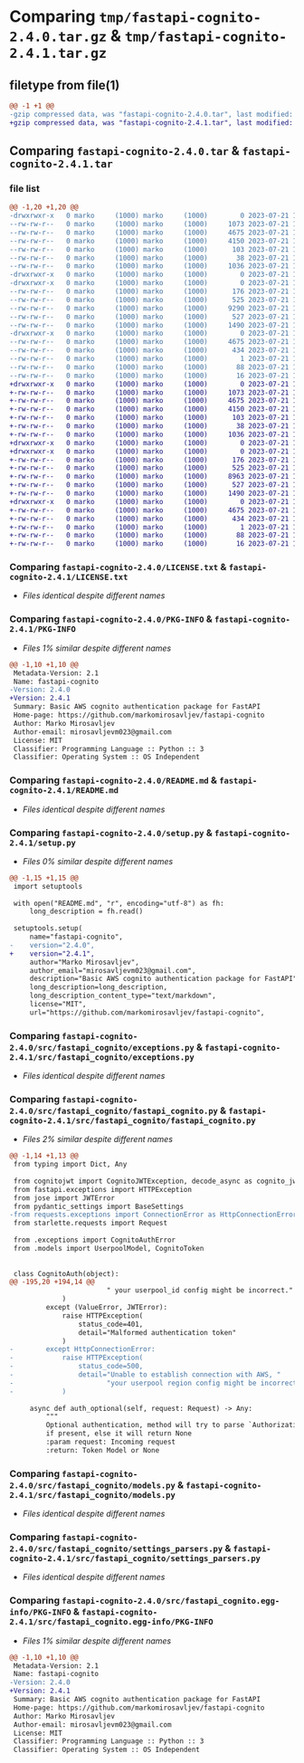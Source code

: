 # Comparing `tmp/fastapi-cognito-2.4.0.tar.gz` & `tmp/fastapi-cognito-2.4.1.tar.gz`

## filetype from file(1)

```diff
@@ -1 +1 @@
-gzip compressed data, was "fastapi-cognito-2.4.0.tar", last modified: Fri Jul 21 14:26:34 2023, max compression
+gzip compressed data, was "fastapi-cognito-2.4.1.tar", last modified: Fri Jul 21 14:45:36 2023, max compression
```

## Comparing `fastapi-cognito-2.4.0.tar` & `fastapi-cognito-2.4.1.tar`

### file list

```diff
@@ -1,20 +1,20 @@
-drwxrwxr-x   0 marko     (1000) marko     (1000)        0 2023-07-21 14:26:34.196895 fastapi-cognito-2.4.0/
--rw-rw-r--   0 marko     (1000) marko     (1000)     1073 2023-07-21 10:49:27.000000 fastapi-cognito-2.4.0/LICENSE.txt
--rw-rw-r--   0 marko     (1000) marko     (1000)     4675 2023-07-21 14:26:34.196895 fastapi-cognito-2.4.0/PKG-INFO
--rw-rw-r--   0 marko     (1000) marko     (1000)     4150 2023-07-21 14:24:49.000000 fastapi-cognito-2.4.0/README.md
--rw-rw-r--   0 marko     (1000) marko     (1000)      103 2023-07-21 10:49:27.000000 fastapi-cognito-2.4.0/pyproject.toml
--rw-rw-r--   0 marko     (1000) marko     (1000)       38 2023-07-21 14:26:34.196895 fastapi-cognito-2.4.0/setup.cfg
--rw-rw-r--   0 marko     (1000) marko     (1000)     1036 2023-07-21 14:20:30.000000 fastapi-cognito-2.4.0/setup.py
-drwxrwxr-x   0 marko     (1000) marko     (1000)        0 2023-07-21 14:26:34.196895 fastapi-cognito-2.4.0/src/
-drwxrwxr-x   0 marko     (1000) marko     (1000)        0 2023-07-21 14:26:34.196895 fastapi-cognito-2.4.0/src/fastapi_cognito/
--rw-rw-r--   0 marko     (1000) marko     (1000)      176 2023-07-21 10:49:27.000000 fastapi-cognito-2.4.0/src/fastapi_cognito/__init__.py
--rw-rw-r--   0 marko     (1000) marko     (1000)      525 2023-07-21 10:49:27.000000 fastapi-cognito-2.4.0/src/fastapi_cognito/exceptions.py
--rw-rw-r--   0 marko     (1000) marko     (1000)     9290 2023-07-21 13:40:19.000000 fastapi-cognito-2.4.0/src/fastapi_cognito/fastapi_cognito.py
--rw-rw-r--   0 marko     (1000) marko     (1000)      527 2023-07-21 12:40:47.000000 fastapi-cognito-2.4.0/src/fastapi_cognito/models.py
--rw-rw-r--   0 marko     (1000) marko     (1000)     1490 2023-07-21 13:40:46.000000 fastapi-cognito-2.4.0/src/fastapi_cognito/settings_parsers.py
-drwxrwxr-x   0 marko     (1000) marko     (1000)        0 2023-07-21 14:26:34.196895 fastapi-cognito-2.4.0/src/fastapi_cognito.egg-info/
--rw-rw-r--   0 marko     (1000) marko     (1000)     4675 2023-07-21 14:26:34.000000 fastapi-cognito-2.4.0/src/fastapi_cognito.egg-info/PKG-INFO
--rw-rw-r--   0 marko     (1000) marko     (1000)      434 2023-07-21 14:26:34.000000 fastapi-cognito-2.4.0/src/fastapi_cognito.egg-info/SOURCES.txt
--rw-rw-r--   0 marko     (1000) marko     (1000)        1 2023-07-21 14:26:34.000000 fastapi-cognito-2.4.0/src/fastapi_cognito.egg-info/dependency_links.txt
--rw-rw-r--   0 marko     (1000) marko     (1000)       88 2023-07-21 14:26:34.000000 fastapi-cognito-2.4.0/src/fastapi_cognito.egg-info/requires.txt
--rw-rw-r--   0 marko     (1000) marko     (1000)       16 2023-07-21 14:26:34.000000 fastapi-cognito-2.4.0/src/fastapi_cognito.egg-info/top_level.txt
+drwxrwxr-x   0 marko     (1000) marko     (1000)        0 2023-07-21 14:45:36.319782 fastapi-cognito-2.4.1/
+-rw-rw-r--   0 marko     (1000) marko     (1000)     1073 2023-07-21 10:49:27.000000 fastapi-cognito-2.4.1/LICENSE.txt
+-rw-rw-r--   0 marko     (1000) marko     (1000)     4675 2023-07-21 14:45:36.319782 fastapi-cognito-2.4.1/PKG-INFO
+-rw-rw-r--   0 marko     (1000) marko     (1000)     4150 2023-07-21 14:34:57.000000 fastapi-cognito-2.4.1/README.md
+-rw-rw-r--   0 marko     (1000) marko     (1000)      103 2023-07-21 10:49:27.000000 fastapi-cognito-2.4.1/pyproject.toml
+-rw-rw-r--   0 marko     (1000) marko     (1000)       38 2023-07-21 14:45:36.319782 fastapi-cognito-2.4.1/setup.cfg
+-rw-rw-r--   0 marko     (1000) marko     (1000)     1036 2023-07-21 14:44:50.000000 fastapi-cognito-2.4.1/setup.py
+drwxrwxr-x   0 marko     (1000) marko     (1000)        0 2023-07-21 14:45:36.315782 fastapi-cognito-2.4.1/src/
+drwxrwxr-x   0 marko     (1000) marko     (1000)        0 2023-07-21 14:45:36.315782 fastapi-cognito-2.4.1/src/fastapi_cognito/
+-rw-rw-r--   0 marko     (1000) marko     (1000)      176 2023-07-21 10:49:27.000000 fastapi-cognito-2.4.1/src/fastapi_cognito/__init__.py
+-rw-rw-r--   0 marko     (1000) marko     (1000)      525 2023-07-21 10:49:27.000000 fastapi-cognito-2.4.1/src/fastapi_cognito/exceptions.py
+-rw-rw-r--   0 marko     (1000) marko     (1000)     8963 2023-07-21 14:44:46.000000 fastapi-cognito-2.4.1/src/fastapi_cognito/fastapi_cognito.py
+-rw-rw-r--   0 marko     (1000) marko     (1000)      527 2023-07-21 14:34:57.000000 fastapi-cognito-2.4.1/src/fastapi_cognito/models.py
+-rw-rw-r--   0 marko     (1000) marko     (1000)     1490 2023-07-21 14:34:57.000000 fastapi-cognito-2.4.1/src/fastapi_cognito/settings_parsers.py
+drwxrwxr-x   0 marko     (1000) marko     (1000)        0 2023-07-21 14:45:36.319782 fastapi-cognito-2.4.1/src/fastapi_cognito.egg-info/
+-rw-rw-r--   0 marko     (1000) marko     (1000)     4675 2023-07-21 14:45:36.000000 fastapi-cognito-2.4.1/src/fastapi_cognito.egg-info/PKG-INFO
+-rw-rw-r--   0 marko     (1000) marko     (1000)      434 2023-07-21 14:45:36.000000 fastapi-cognito-2.4.1/src/fastapi_cognito.egg-info/SOURCES.txt
+-rw-rw-r--   0 marko     (1000) marko     (1000)        1 2023-07-21 14:45:36.000000 fastapi-cognito-2.4.1/src/fastapi_cognito.egg-info/dependency_links.txt
+-rw-rw-r--   0 marko     (1000) marko     (1000)       88 2023-07-21 14:45:36.000000 fastapi-cognito-2.4.1/src/fastapi_cognito.egg-info/requires.txt
+-rw-rw-r--   0 marko     (1000) marko     (1000)       16 2023-07-21 14:45:36.000000 fastapi-cognito-2.4.1/src/fastapi_cognito.egg-info/top_level.txt
```

### Comparing `fastapi-cognito-2.4.0/LICENSE.txt` & `fastapi-cognito-2.4.1/LICENSE.txt`

 * *Files identical despite different names*

### Comparing `fastapi-cognito-2.4.0/PKG-INFO` & `fastapi-cognito-2.4.1/PKG-INFO`

 * *Files 1% similar despite different names*

```diff
@@ -1,10 +1,10 @@
 Metadata-Version: 2.1
 Name: fastapi-cognito
-Version: 2.4.0
+Version: 2.4.1
 Summary: Basic AWS cognito authentication package for FastAPI
 Home-page: https://github.com/markomirosavljev/fastapi-cognito
 Author: Marko Mirosavljev
 Author-email: mirosavljevm023@gmail.com
 License: MIT
 Classifier: Programming Language :: Python :: 3
 Classifier: Operating System :: OS Independent
```

### Comparing `fastapi-cognito-2.4.0/README.md` & `fastapi-cognito-2.4.1/README.md`

 * *Files identical despite different names*

### Comparing `fastapi-cognito-2.4.0/setup.py` & `fastapi-cognito-2.4.1/setup.py`

 * *Files 0% similar despite different names*

```diff
@@ -1,15 +1,15 @@
 import setuptools
 
 with open("README.md", "r", encoding="utf-8") as fh:
     long_description = fh.read()
 
 setuptools.setup(
     name="fastapi-cognito",
-    version="2.4.0",
+    version="2.4.1",
     author="Marko Mirosavljev",
     author_email="mirosavljevm023@gmail.com",
     description="Basic AWS cognito authentication package for FastAPI",
     long_description=long_description,
     long_description_content_type="text/markdown",
     license="MIT",
     url="https://github.com/markomirosavljev/fastapi-cognito",
```

### Comparing `fastapi-cognito-2.4.0/src/fastapi_cognito/exceptions.py` & `fastapi-cognito-2.4.1/src/fastapi_cognito/exceptions.py`

 * *Files identical despite different names*

### Comparing `fastapi-cognito-2.4.0/src/fastapi_cognito/fastapi_cognito.py` & `fastapi-cognito-2.4.1/src/fastapi_cognito/fastapi_cognito.py`

 * *Files 2% similar despite different names*

```diff
@@ -1,14 +1,13 @@
 from typing import Dict, Any
 
 from cognitojwt import CognitoJWTException, decode_async as cognito_jwt_decode
 from fastapi.exceptions import HTTPException
 from jose import JWTError
 from pydantic_settings import BaseSettings
-from requests.exceptions import ConnectionError as HttpConnectionError
 from starlette.requests import Request
 
 from .exceptions import CognitoAuthError
 from .models import UserpoolModel, CognitoToken
 
 
 class CognitoAuth(object):
@@ -195,20 +194,14 @@
                        " your userpool_id config might be incorrect."
             )
         except (ValueError, JWTError):
             raise HTTPException(
                 status_code=401,
                 detail="Malformed authentication token"
             )
-        except HttpConnectionError:
-            raise HTTPException(
-                status_code=500,
-                detail="Unable to establish connection with AWS, "
-                       "your userpool region config might be incorrect."
-            )
 
     async def auth_optional(self, request: Request) -> Any:
         """
         Optional authentication, method will try to parse `Authorization` header
         if present, else it will return None
         :param request: Incoming request
         :return: Token Model or None
```

### Comparing `fastapi-cognito-2.4.0/src/fastapi_cognito/models.py` & `fastapi-cognito-2.4.1/src/fastapi_cognito/models.py`

 * *Files identical despite different names*

### Comparing `fastapi-cognito-2.4.0/src/fastapi_cognito/settings_parsers.py` & `fastapi-cognito-2.4.1/src/fastapi_cognito/settings_parsers.py`

 * *Files identical despite different names*

### Comparing `fastapi-cognito-2.4.0/src/fastapi_cognito.egg-info/PKG-INFO` & `fastapi-cognito-2.4.1/src/fastapi_cognito.egg-info/PKG-INFO`

 * *Files 1% similar despite different names*

```diff
@@ -1,10 +1,10 @@
 Metadata-Version: 2.1
 Name: fastapi-cognito
-Version: 2.4.0
+Version: 2.4.1
 Summary: Basic AWS cognito authentication package for FastAPI
 Home-page: https://github.com/markomirosavljev/fastapi-cognito
 Author: Marko Mirosavljev
 Author-email: mirosavljevm023@gmail.com
 License: MIT
 Classifier: Programming Language :: Python :: 3
 Classifier: Operating System :: OS Independent
```

